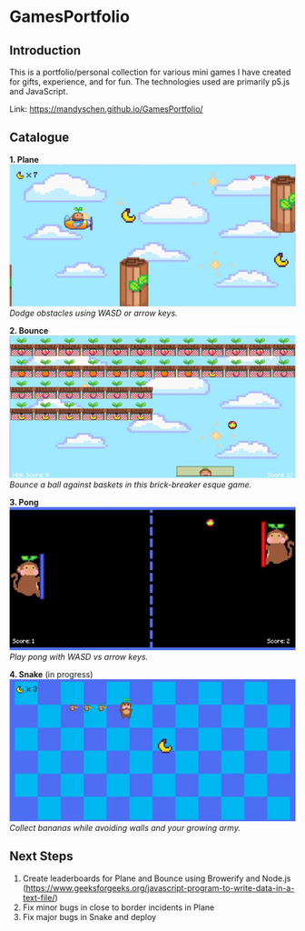 # GamesPortfolio
## Introduction
This is a portfolio/personal collection for various mini games I have created for gifts, experience, and for fun. The technologies used are primarily p5.js and JavaScript.  
  
Link: https://mandyschen.github.io/GamesPortfolio/
## Catalogue
**1. Plane**  
![Screenshot from Plane](https://github.com/mandyschen/GamesPortfolio/blob/main/screenshots/plane.jpg)  
*Dodge obstacles using WASD or arrow keys.*  
  
**2. Bounce**  
![Screenshot from Plane](https://github.com/mandyschen/GamesPortfolio/blob/main/screenshots/bounce.jpg)  
*Bounce a ball against baskets in this brick-breaker esque game.*  
  
**3. Pong**  
![Screenshot from Plane](https://github.com/mandyschen/GamesPortfolio/blob/main/screenshots/pong.jpg)   
*Play pong with WASD vs arrow keys.*  
  
**4. Snake** (in progress)  
![Screenshot from Plane](https://github.com/mandyschen/GamesPortfolio/blob/main/screenshots/snake.jpg)  
*Collect bananas while avoiding walls and your growing army.*  
  
## Next Steps
1. Create leaderboards for Plane and Bounce using Browerify and Node.js (https://www.geeksforgeeks.org/javascript-program-to-write-data-in-a-text-file/)
2. Fix minor bugs in close to border incidents in Plane
3. Fix major bugs in Snake and deploy

